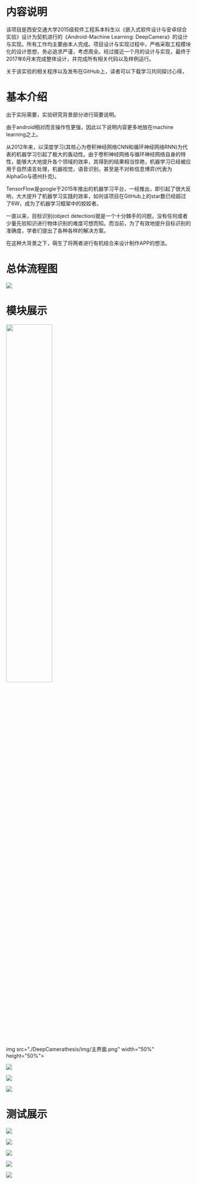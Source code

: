 # 内容说明

该项目是西安交通大学2015级软件工程系本科生以《嵌入式软件设计与安卓综合实验》设计为契机进行的《Android-Machine Learning: DeepCamera》的设计与实现。所有工作均主要由本人完成。项目设计与实现过程中，严格采取工程模块化的设计思想，务必追求严谨，考虑周全。经过接近一个月的设计与实现，最终于2017年6月末完成整体设计，并完成所有相关代码以及样例运行。

关于该实验的相关程序以及发布在GitHub上，读者可以下载学习共同探讨心得，

# 基本介绍

出于实际需要，实验研究背景部分进行简要说明。

由于android相对而言操作性更强，因此以下说明内容更多地放在machine learning之上。

从2012年来，以深度学习(其核心为卷积神经网络CNN和循环神经网络RNN)为代表的机器学习引起了极大的轰动性。由于卷积神经网络与循环神经网络自身的特性，能够大大地提升各个领域的效率，其得到的结果相当惊艳，机器学习已经被应用于自然语言处理，机器视觉，语音识别，甚至是不对称信息博弈(代表为AlphaGo与德州扑克)。

TensorFlow是google于2015年推出的机器学习平台，一经推出，即引起了很大反响，大大提升了机器学习实践的效率，如何该项目在GitHub上的star数已经超过了6W，成为了机器学习框架中的姣姣者。

一直以来，目标识别(object detection)就是一个十分棘手的问题，没有任何或者少量先验知识进行物体识别的难度可想而知。而当前，为了有效地提升目标识别的准确度，学者们提出了各种各样的解决方案。

在这种大背景之下，萌生了将两者进行有机结合来设计制作APP的想法。

# 总体流程图
![](./DeepCamerathesis/img/outline.png)

# 模块展示
<img src="./DeepCamerathesis/img/欢迎界面.png" width="50%" height="50%">

img src="./DeepCamerathesis/img/主界面.png" width="50%" height="50%"> 

![](./DeepCamerathesis/img/PersonalInfo.png)  

![](./DeepCamerathesis/img/个人简历界面.png)

![](./DeepCamerathesis/img/个人简历界面.png)
# 测试展示
![](./DeepCamerathesis/img/test1.png)

![](./DeepCamerathesis/img/test2.png)

![](./DeepCamerathesis/img/test3.png)

![](./DeepCamerathesis/img/test4.png)

![](./DeepCamerathesis/img/test5.png)
